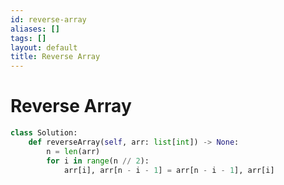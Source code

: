 ```yaml
---
id: reverse-array
aliases: []
tags: []
layout: default
title: Reverse Array
---
```


# Reverse Array

```python
class Solution:
    def reverseArray(self, arr: list[int]) -> None:
        n = len(arr)
        for i in range(n // 2):
            arr[i], arr[n - i - 1] = arr[n - i - 1], arr[i]
```
